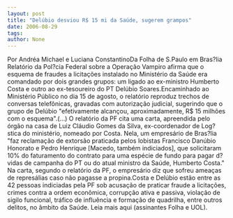 ```yaml
---
layout: post
title: "Delúbio desviou R$ 15 mi da Saúde, sugerem grampos"
date: 2006-08-29
tags: 
author: None
---
```

Por Andréa Michael e Luciana ConstantinoDa Folha de S.Paulo em Bras?lia
Relatório da Pol?cia Federal sobre a Operação Vampiro afirma que o esquema de fraudes a licitações instalado no Ministério da Saúde era comandado por dois grandes grupos: um ligado ao ex-ministro Humberto Costa e outro ao ex-tesoureiro do PT Delúbio Soares.Encaminhado ao Ministério Público no dia 15 de agosto, o relatório reproduz trechos de conversas telefônicas, gravadas com autorização judicial, sugerindo que o grupo de Delúbio \"efetivamente alcançou, aproximadamente, R$ 15 milhões com o esquema\".(...)
O relatório da PF cita uma carta, apreendida pelo órgão na casa
 de Luiz Cláudio Gomes da Silva, ex-coordenador de Log?stica do ministério, nomeado por Costa. Nela, um empresário de Bras?lia \"faz reclamação de extorsão praticada pelos lobistas Francisco Danúbio Honorato e Pedro Henrique [Macedo, também indiciados], que solicitaram 10% do faturamento do contrato para uma espécie de fundo para pagar d?vidas de campanha do PT ou do atual ministro da Saúde, Humberto Costa.\" Na carta, segundo o relatório da PF, o empresário diz que sofreu ameaças de represálias caso não pagasse a propina.Costa e Delúbio estão entre as 42 pessoas indiciadas pela PF sob acusação de praticar fraude a licitações, crimes contra a ordem econômica, corrupção ativa e passiva, violação de sigilo funcional, tráfico de influência e formação de quadrilha, entre outros delitos, no âmbito da Saúde.
Leia mais aqui (assinantes Folha e UOL). 